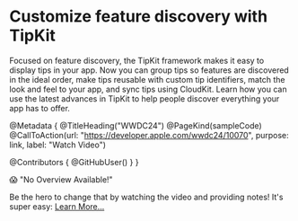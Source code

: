 # Customize feature discovery with TipKit

Focused on feature discovery, the TipKit framework makes it easy to display tips in your app. Now you can group tips so features are discovered in the ideal order, make tips reusable with custom tip identifiers, match the look and feel to your app, and sync tips using CloudKit. Learn how you can use the latest advances in TipKit to help people discover everything your app has to offer.

@Metadata {
   @TitleHeading("WWDC24")
   @PageKind(sampleCode)
   @CallToAction(url: "https://developer.apple.com/wwdc24/10070", purpose: link, label: "Watch Video")

   @Contributors {
      @GitHubUser(<replace this with your GitHub handle>)
   }
}

😱 "No Overview Available!"

Be the hero to change that by watching the video and providing notes! It's super easy:
 [Learn More…](https://wwdcnotes.com/documentation/wwdcnotes/contributing)
